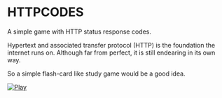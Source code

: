 # HTTPCODES

A simple game with HTTP status response codes.

Hypertext and associated transfer protocol (HTTP) is the foundation the internet runs on. Although far from perfect, it is still endearing in its own way.

So a simple flash-card like study game would be a good idea. 


[![Play](http://adestefa.com/HTTPCODES/httpcodes.png)](http://adestefa.com/HTTPCODES/) 
